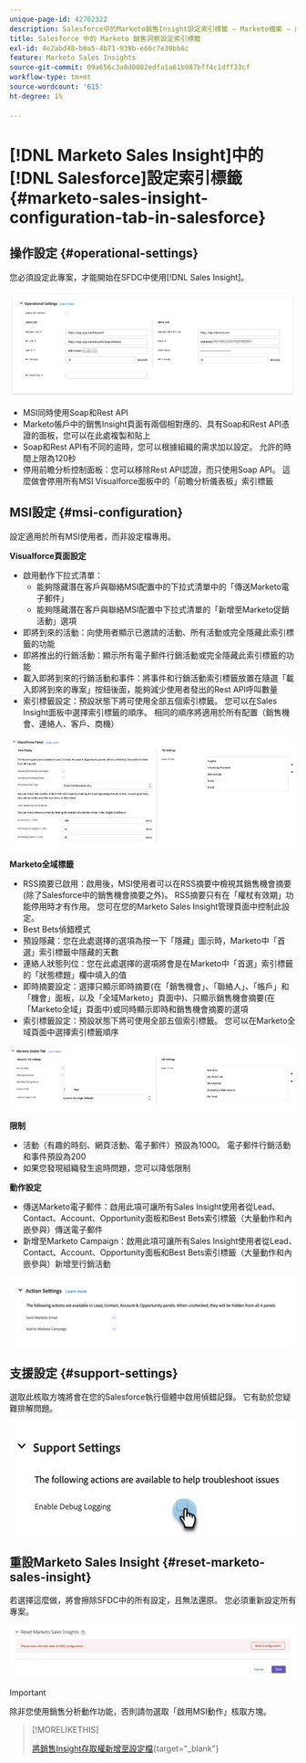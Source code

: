 ```yaml
---
unique-page-id: 42762322
description: Salesforce中的Marketo銷售Insight設定索引標籤 — Marketo檔案 — 產品檔案
title: Salesforce 中的 Marketo 銷售洞察設定索引標籤
exl-id: 4e2abd48-b0a5-4b71-939b-e66c7e39bb6c
feature: Marketo Sales Insights
source-git-commit: 09a656c3a0d0002edfa1a61b987bff4c1dff33cf
workflow-type: tm+mt
source-wordcount: '615'
ht-degree: 1%

---
```


# [!DNL Marketo Sales Insight]中的[!DNL Salesforce]設定索引標籤 {#marketo-sales-insight-configuration-tab-in-salesforce}

## 操作設定 {#operational-settings}

您必須設定此專案，才能開始在SFDC中使用[!DNL Sales Insight]。

![](assets/marketo-sales-insight-configuration-tab-in-salesforce-1.png)

* MSI同時使用Soap和Rest API
* Marketo帳戶中的銷售Insight頁面有兩個相對應的、具有Soap和Rest API憑證的面板，您可以在此處複製和貼上
* Soap和Rest API有不同的逾時，您可以根據組織的需求加以設定。 允許的時間上限為120秒
* 停用前瞻分析控制面板：您可以移除Rest API認證，而只使用Soap API。 這麼做會停用所有MSI Visualforce面板中的「前瞻分析儀表板」索引標籤

## MSI設定 {#msi-configuration}

設定適用於所有MSI使用者，而非設定檔專用。

**Visualforce頁面設定**

* 啟用動作下拉式清單：
   * 能夠隱藏潛在客戶與聯絡MSI配置中的下拉式清單中的「傳送Marketo電子郵件」
   * 能夠隱藏潛在客戶與聯絡MSI配置中下拉式清單的「新增至Marketo促銷活動」選項
* 即將到來的活動：向使用者顯示已邀請的活動、所有活動或完全隱藏此索引標籤的功能
* 即將推出的行銷活動：顯示所有電子郵件行銷活動或完全隱藏此索引標籤的功能
* 載入即將到來的行銷活動和事件：將事件和行銷活動索引標籤放置在隨選「載入即將到來的專案」按鈕後面，能夠減少使用者發出的Rest API呼叫數量
* 索引標籤設定：預設狀態下將可使用全部五個索引標籤。 您可以在Sales Insight面板中選擇索引標籤的順序。 相同的順序將適用於所有配置（銷售機會、連絡人、客戶、商機）

![](assets/marketo-sales-insight-configuration-tab-in-salesforce-2.png)

**Marketo全域標籤**

* RSS摘要已啟用：啟用後，MSI使用者可以在RSS摘要中檢視其銷售機會摘要(除了Salesforce中的銷售機會摘要之外)。 RSS摘要只有在「權杖有效期」功能停用時才有作用。 您可在您的Marketo Sales Insight管理頁面中控制此設定。
* Best Bets偵錯模式
* 預設隱藏：您在此處選擇的選項為按一下「隱藏」圖示時，Marketo中「首選」索引標籤中隱藏的天數
* 連絡人狀態列位：您在此處選擇的選項將會是在Marketo中「首選」索引標籤的「狀態標題」欄中填入的值
* 即時摘要設定：選擇只顯示即時摘要(在「銷售機會」、「聯絡人」、「帳戶」和「機會」面板，以及「全域Marketo」頁面中)、只顯示銷售機會摘要(在「Marketo全域」頁面中)或同時顯示即時和銷售機會摘要的選項
* 索引標籤設定：預設狀態下將可使用全部五個索引標籤。 您可以在Marketo全域頁面中選擇索引標籤順序

![](assets/marketo-sales-insight-configuration-tab-in-salesforce-3.png)

**限制**

* 活動（有趣的時刻、網頁活動、電子郵件）預設為1000。 電子郵件行銷活動和事件預設為200
* 如果您發現組織發生逾時問題，您可以降低限制

**動作設定**

* 傳送Marketo電子郵件：啟用此項可讓所有Sales Insight使用者從Lead、Contact、Account、Opportunity面板和Best Bets索引標籤（大量動作和內嵌參與）傳送電子郵件
* 新增至Marketo Campaign：啟用此項可讓所有Sales Insight使用者從Lead、Contact、Account、Opportunity面板和Best Bets索引標籤（大量動作和內嵌參與）新增至行銷活動

![](assets/marketo-sales-insight-configuration-tab-in-salesforce-4.png)

## 支援設定 {#support-settings}

選取此核取方塊將會在您的Salesforce執行個體中啟用偵錯記錄。 它有助於您疑難排解問題。

![](assets/marketo-sales-insight-configuration-tab-in-salesforce-5.png)

## 重設Marketo Sales Insight {#reset-marketo-sales-insight}

若選擇這麼做，將會擦除SFDC中的所有設定，且無法還原。 您必須重新設定所有專案。

![](assets/marketo-sales-insight-configuration-tab-in-salesforce-6.png)

>[!IMPORTANT]
>
>除非您使用銷售分析動作功能，否則請勿選取「啟用MSI動作」核取方塊。

>[!MORELIKETHIS]
>
>[將銷售Insight存取權新增至設定檔](/help/marketo/product-docs/marketo-sales-insight/msi-for-salesforce/configuration/add-sales-insight-access-to-profiles.md){target="_blank"}
